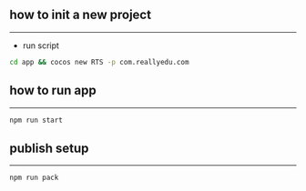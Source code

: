 ## how to init a new project

----

- run script 
``` bash
cd app && cocos new RTS -p com.reallyedu.com 
```

## how to run app
----
```bash
npm run start
```

## publish setup

----

```bash
npm run pack
```